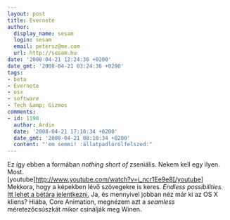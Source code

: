 ```yaml
---
layout: post
title: Evernote
author:
  display_name: sesam
  login: sesam
  email: petersz@me.com
  url: http://sesam.hu
date: '2008-04-21 12:24:36 +0200'
date_gmt: '2008-04-21 03:24:36 +0200'
tags:
- beta
- Evernote
- osx
- software
- Tech &amp; Gizmos
comments:
- id: 1190
  author: Ardin
  date: '2008-04-21 17:10:34 +0200'
  date_gmt: '2008-04-21 08:10:34 +0200'
  content: "'em semmi! :állatpadlórólfelszed:"
---
```


Ez így ebben a formában _nothing short of_ zseniális. Nekem kell egy ilyen. Most.  
[youtube]http://www.youtube.com/watch?v=i_ncr1Ee9e8[/youtube]  
Mekkora, hogy a képekben lévő szövegekre is keres. _Endless possibilities._ [Itt lehet a bétára jelentkezni.](http://evernote.com) Ja, és mennyivel jobban néz már ki az OS X kliens? Hiába, Core Animation, megnézem azt a _seamless_ méretezőcsúszkát mikor csinálják meg Winen.
